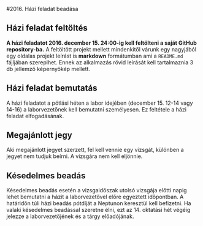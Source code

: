 #2016. Házi feladat beadása

## Házi feladat feltöltés
__A házi feladatot 2016. december 15. 24:00-ig kell feltölteni a saját GitHub repository-ba.__ A feltöltött projekt mellett mindenkitől várunk egy nagyjából egy oldalas projekt leírást is __markdown__ formátumban ami a `README.md` fájljában szereplhet. Ennek az alkalmazás rövid leírását kell tartalmaznia 3 db jellemző képernyőkép mellett.

## Házi feladat bemutatás
A házi feladatot a pótlási héten a labor idejében (december 15. 12-14 vagy 14-16) a laborvezetőnek kell bemutatni személyesen. Ez feltétele a házi feladat elfogadásának.

## Megajánlott jegy
Aki megajánlott jegyet szerzett, fel kell vennie egy vizsgát, különben a jegyet nem tudjuk beírni. A vizsgára nem kell eljönnie.

## Késedelmes beadás
Késedelmes	 beadás	 esetén	 a	 vizsgaidőszak	 utolsó	 vizsgája	 előtti	 napig lehet bemutatni	a	házit	a	laborvezetővel előre	egyeztett	időpontban. A	határidőn	túli	házi	beadás	pótdíját	a	Neptunon	keresztül	kell befizetni. Ha valaki késedelmes beadással szeretne élni, ezt az 14. oktatási hét végéig jelezze a laborvezetőjének és a tárgy előadójának.



